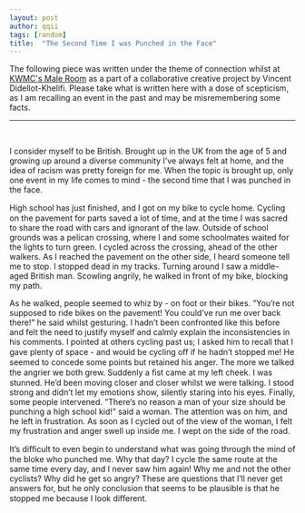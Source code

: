 ```yaml
---
layout: post
author: qqii
tags: [random]
title:  "The Second Time I was Punched in the Face"
---
```


The following piece was written under the theme of connection whilst at [KWMC's Male Room](https://kwmc.org.uk/projects/themaleroom/) as a part of a collaborative creative project by Vincent Didellot-Khelifi. Please take what is written here with a dose of scepticism, as I am recalling an event in the past and may be misremembering some facts.

---

&nbsp;

I consider myself to be British. Brought up in the UK from the age of 5 and growing up around a diverse community I’ve always felt at home, and the idea of racism was pretty foreign for me. When the topic is brought up, only one event in my life comes to mind - the second time that I was punched in the face.

High school has just ﬁnished, and I got on my bike to cycle home. Cycling on the pavement for parts saved a lot of time, and at the time I was sacred to share the road with cars and ignorant of the law. Outside of school grounds was a pelican crossing, where I and some schoolmates waited for the lights to turn green.
I cycled across the crossing, ahead of the other walkers. As I reached the pavement on the other side, I heard someone tell me to stop. I stopped dead in my tracks. Turning around I saw a middle-aged British man. Scowling angrily, he walked in front of my bike, blocking my path.

As he walked, people seemed to whiz by - on foot or their bikes. ”You’re not supposed to ride bikes on the pavement! You could’ve run me over back there!” he said whilst gesturing. I hadn’t been confronted like this before and felt the need to justify myself and calmly explain the inconsistencies in his comments. I pointed at others cycling past us; I asked him to recall that I gave plenty of space - and would be cycling oﬀ if he hadn’t stopped me! He seemed to concede some points but retained his anger. The more we talked the angrier we both grew.
Suddenly a ﬁst came at my left cheek. I was stunned. He’d been moving closer and closer whilst we were talking. I stood strong and didn’t let my emotions show, silently staring into his eyes. Finally, some people intervened. ”There’s no reason a man of your size should be punching a high school kid!” said a woman. The attention was on him, and he left in frustration. As soon as I cycled out of the view of the woman, I felt my frustration and anger swell up inside me. I wept on the side of the road.

It’s diﬃcult to even begin to understand what was going through the mind of the bloke who punched me. Why that day? I cycle the same route at the same time every day, and I never saw him again! Why me and not the other cyclists? Why did he get so angry? These are questions that I’ll never get answers for, but he only conclusion that seems to be plausible is that he stopped me because I look diﬀerent.
